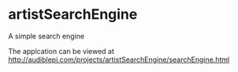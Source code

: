# artistSearchEngine
A simple search engine

The applcation can be viewed at http://audiblepi.com/projects/artistSearchEngine/searchEngine.html
